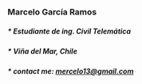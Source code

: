 ### Marcelo García Ramos
##### * Estudiante de ing. Civil Telemática
##### * Viña del Mar, Chile
##### * contact me: mercelo13@gmail.com
